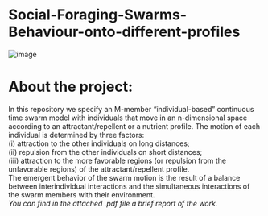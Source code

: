 # Social-Foraging-Swarms-Behaviour-onto-different-profiles
![image](https://github.com/giuseppedipoce/Social-Foraging-Swarms-Behaviour-onto-different-profiles/assets/114066138/a9ea6fe4-aab7-4dd9-9541-3b401702f287)


#  About the project:
In this repository we specify an M-member “individual-based” continuous time swarm model with individuals that
move in an n-dimensional space according to an attractant/repellent or a nutrient profile. The motion of each individual is determined by three factors: \
(i) attraction to the other individuals on long distances;\
(ii) repulsion from the other individuals on short distances;\
(iii) attraction to the more favorable regions (or repulsion from the unfavorable regions) of the attractant/repellent profile.\
The emergent behavior of the swarm motion is the result of a balance
between interindividual interactions and the simultaneous interactions of the swarm members with their environment.\
_You can find in the attached .pdf file a brief report of the work._
